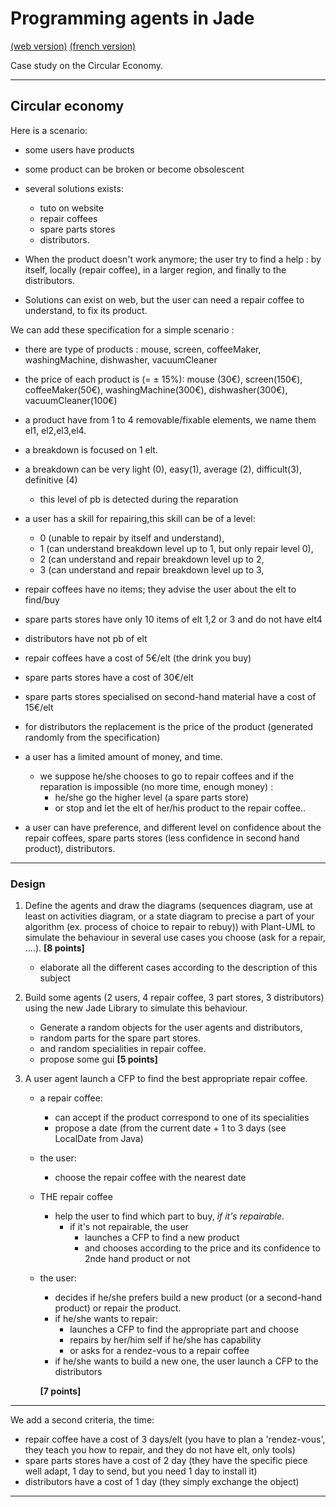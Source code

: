 <meta name="description" content="Programming multi-agent in Java : use of an updated version of the Jade 
platform. Materials for Jade Tutorial : communication, protocols, votes, services, behaviors, ..." />

# Programming agents in Jade

[(web version)](https://emmanueladam.github.io/jade/)
[(french version)](https://github.com/EmmanuelADAM/jade/tree/master/)

Case study on the Circular Economy.

----
## Circular economy

Here is a scenario:
 
 - some users have products
 - some product can be broken or become obsolescent 
 - several solutions exists:
   - tuto on website
   - repair coffees
   - spare parts stores
   - distributors.

- When the product doesn't work anymore; the user try to find a help : by itself, locally (repair coffee), in a larger 
region, and finally to the distributors.

- Solutions can exist on web, but the user can need a repair coffee to understand, to fix its product.

We can add these specification for a simple scenario : 
- there are type of products : mouse, screen,  coffeeMaker, washingMachine, dishwasher,  vacuumCleaner
- the price of each product is (= ± 15%): mouse  (30€), screen(150€),  coffeeMaker(50€), washingMachine(300€), dishwasher(300€),  vacuumCleaner(100€)
- a product have from 1 to 4 removable/fixable elements, we name them el1, el2,el3,el4.
- a breakdown is focused on 1 elt.
- a breakdown can be very light (0), easy(1), average (2), difficult(3), definitive (4)
  - this level of pb is detected during the reparation  
- a user has a skill for repairing,this skill can be of a level: 
  - 0 (unable to repair by itself and understand), 
  - 1 (can understand breakdown level up to 1, but only repair level 0),
  - 2 (can understand and repair breakdown level up to 2,
  - 3 (can understand and repair breakdown level up to 3,

- repair coffees have no items; they advise the user about the elt to find/buy
- spare parts stores have only 10 items of elt 1,2 or 3 and do not have elt4
- distributors have not pb of elt

- repair coffees have a cost of 5€/elt (the drink you buy)
- spare parts stores have a cost of 30€/elt
- spare parts stores specialised on second-hand material have a cost of 15€/elt
- for distributors the replacement is the price of the product (generated randomly from the specification)

- a user has a limited amount of money, and time. 
  - we suppose he/she chooses to go to repair coffees and if the reparation is impossible (no more time, enough money)  : 
    - he/she go the  higher level (a spare parts store)
    - or stop and let the elt of her/his product to the repair coffee..

- a user can have preference, and different level on confidence about the repair coffees, spare parts stores (less confidence in second hand product), distributors.

---
### Design
1. Define the agents and draw the diagrams (sequences diagram, use at least on activities diagram, or a state diagram to precise a part of your algorithm (ex. process of choice to repair to rebuy)) with Plant-UML 
to simulate the behaviour in several use cases you choose (ask for a repair, ....). **[8 points]**
    - elaborate all the different cases according to the description of this subject

2. Build some agents (2 users, 4 repair coffee, 3 part stores, 3 distributors) using the new Jade Library to simulate this behaviour.
   - Generate a random objects for the user agents and distributors, 
   - random parts for the spare part stores.
   - and random specialities in repair coffee.
   - propose some gui **[5 points]**

3. A user agent launch a CFP to find the best appropriate repair coffee.
   -  a repair coffee:
        - can accept if the product correspond to one of its specialities
        - propose a date (from the current date + 1 to 3 days (see LocalDate from Java)
   - the user:
     - choose the repair coffee with the nearest date
   - THE repair coffee 
     - help the user to find which part to buy, *if it's repairable*. 
       - if it's not repairable, the user
           - launches a CFP to find a new product
           - and chooses according to the price and its confidence to 2nde hand product or not
   - the user:
     - decides if he/she prefers build a new product (or a second-hand product) or repair the product.
     - if he/she wants to repair:
       - launches a CFP to find the appropriate part and choose
       - repairs by her/him self if he/she has capability
       - or asks for a rendez-vous to a repair coffee
     - if he/she wants to build a new one, the user launch a CFP to the distributors

     **[7 points]**

---

We add a second criteria, the time:
- repair coffee have a cost of 3 days/elt (you have to plan a 'rendez-vous', they teach you how to repair, and they do not have elt, only tools)
- spare parts stores  have a cost of 2 day (they have the specific piece well adapt, 1 day to send, but you need 1 day to install it)
- distributors have a cost of 1 day (they simply exchange the object)

---
